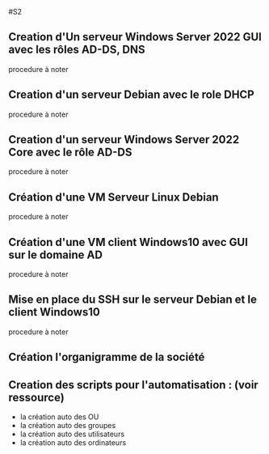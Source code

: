 #S2
## Creation d'Un serveur Windows Server 2022 GUI avec les rôles AD-DS, DNS
procedure à noter

## Creation d'un serveur Debian avec le role DHCP
procedure à noter

## Creation d'un serveur Windows Server 2022 Core avec le rôle AD-DS
procedure à noter

## Création d'une VM Serveur Linux Debian 
procedure à noter

## Création d'une VM client Windows10 avec GUI sur le domaine AD
procedure à noter

## Mise en place du SSH sur le serveur Debian et le client Windows10
procedure à noter

## Création  l'organigramme de la société

## Creation des scripts pour l'automatisation : (voir ressource)
- la création auto des OU
- la création auto des groupes
- la création auto des utilisateurs
- la création auto des ordinateurs
  
  
